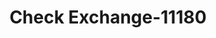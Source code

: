 ---
f_zip-code: 40391
f_state-code: KY
title: Check Exchange-11180
f_phone: 859-745-4000
f_city-only: Winchester
f_address: 120 S Maple Street Winchester
f_location-unique-id: '11180'
slug: check-exchange-11180
updated-on: '2024-05-30T13:46:58.046Z'
created-on: '2024-05-30T13:36:59.803Z'
published-on: '2024-05-30T13:54:32.469Z'
f_city-state: cms/city/winchester-ky.md
f_company: cms/company/check-exchange.md
f_state: cms/state/kentucky.md
layout: '[payday-loan].html'
tags: payday-loan
---